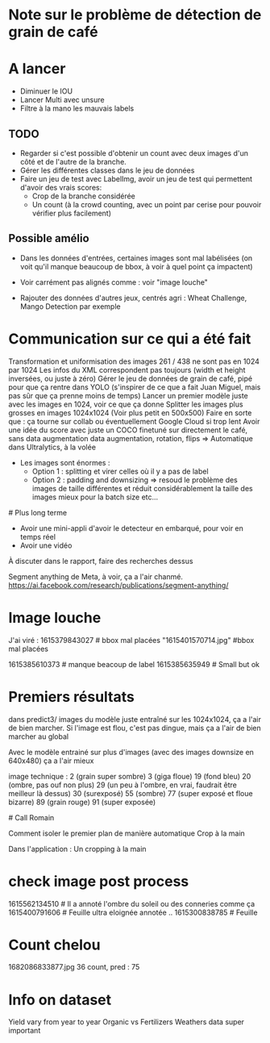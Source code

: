 # Note sur le problème de détection de grain de café

# A lancer

- Diminuer le IOU
- Lancer Multi avec unsure
- Filtre à la mano les mauvais labels


## TODO


- Regarder si c'est possible d'obtenir un count avec deux images d'un côté et de l'autre de la branche.
- Gérer les différentes classes dans le jeu de données
- Faire un jeu de test avec LabelImg, avoir un jeu de test qui permettent d'avoir des vrais scores:
    - Crop de la branche considérée
    - Un count (à la crowd counting, avec un point par cerise pour pouvoir vérifier plus facilement)


## Possible amélio

- Dans les données d'entrées, certaines images sont mal labélisées (on voit qu'il manque beaucoup de bbox, à voir à quel point ça impactent)
- Voir carrément pas alignés comme : 
voir "image louche"

- Rajouter des données d'autres jeux, centrés agri : Wheat Challenge, Mango Detection par exemple


# Communication sur ce qui a été fait 

Transformation et uniformisation des images 
261 / 438 ne sont pas en 1024 par 1024 
Les infos du XML correspondent pas toujours (width et height inversées, ou juste à zéro)
Gérer le jeu de données de grain de café, pipé pour que ça rentre dans YOLO (s'inspirer de ce que a fait Juan Miguel, mais pas sûr que ça prenne moins de temps)
Lancer un premier modèle juste avec les images en 1024, voir ce que ça donne
Splitter les images plus grosses en images 1024x1024
(Voir plus petit en 500x500)
Faire en sorte que : ça tourne sur collab ou éventuellement Google Cloud si trop lent
Avoir une idée du score avec juste un COCO finetuné sur directement le café, sans data augmentation
data augmentation, rotation, flips => Automatique dans Ultralytics, à la volée
- Les images sont énormes :
    - Option 1 : splitting et virer celles où il y a pas de label
    - Option 2 : padding and downsizing => resoud le problème des images de taille différentes et réduit considérablement la taille des images
                    mieux pour la batch size etc...



# Plus long terme 

- Avoir une mini-appli d'avoir le detecteur en embarqué, pour voir en temps réel 
- Avoir une vidéo

À discuter dans le rapport, faire des recherches dessus 

Segment anything de Meta, à voir, ça a l'air chanmé.
https://ai.facebook.com/research/publications/segment-anything/


# Image louche

J'ai viré :
1615379843027 # bbox mal placées
"1615401570714.jpg" #bbox mal placées


1615385610373 # manque beacoup de label
1615385635949 # Small but ok


# Premiers résultats

dans predict3/ images du modèle juste entraîné sur les 1024x1024,
ça a l'air de bien marcher. Si l'image est flou, c'est pas dingue, mais ça a l'air de bien marcher au global

Avec le modèle entrainé sur plus d'images (avec des images downsize en 640x480) ça a l'air mieux

image technique : 
2 (grain super sombre)
3 (giga floue)
19 (fond bleu)
20 (ombre, pas ouf non plus)
29 (un peu à l'ombre, en vrai, faudrait être meilleur là dessus)
30 (surexposé)
55 (sombre)
77 (super exposé et floue bizarre)
89 (grain rouge)
91 (super exposée)


# Call Romain 

Comment isoler le premier plan de manière automatique 
Crop à la main 

Dans l'application : Un cropping à la main 


# check image post process

1615562134510  # Il a annoté l'ombre du soleil ou des conneries comme ça
1615400791606 # Feuille ultra eloignée annotée ..
1615300838785 # Feuille

# Count chelou

1682086833877.jpg 36 count, pred : 75

# Info on dataset

Yield vary from year to year
Organic vs Fertilizers
Weathers data super important